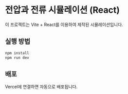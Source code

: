 # 전압과 전류 시뮬레이션 (React)

이 프로젝트는 Vite + React를 이용하여 제작된 시뮬레이션입니다.

## 실행 방법
```bash
npm install
npm run dev
```

## 배포
Vercel에 연결하면 자동으로 배포됩니다.